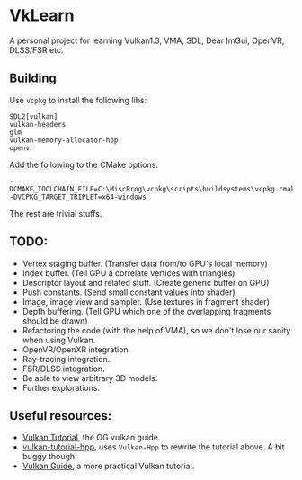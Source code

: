 # VkLearn

A personal project for learning Vulkan1.3, VMA, SDL, Dear ImGui, OpenVR, DLSS/FSR etc.

## Building

Use `vcpkg` to install the following libs:
```
SDL2[vulkan]
vulkan-headers
glm
vulkan-memory-allocator-hpp
openvr
```

Add the following to the CMake options:
```shell
-DCMAKE_TOOLCHAIN_FILE=C:\MiscProg\vcpkg\scripts\buildsystems\vcpkg.cmake
-DVCPKG_TARGET_TRIPLET=x64-windows
```

The rest are trivial stuffs.

## TODO:
- Vertex staging buffer. (Transfer data from/to GPU's local memory)
- Index buffer. (Tell GPU a correlate vertices with triangles)
- Descriptor layout and related stuff. (Create generic buffer on GPU)
- Push constants. (Send small constant values into shader)
- Image, image view and sampler. (Use textures in fragment shader)
- Depth buffering. (Tell GPU which one of the overlapping fragments should be drawn)
- Refactoring the code (with the help of VMA), so we don't lose our sanity when using Vulkan.
- OpenVR/OpenXR integration.
- Ray-tracing integration.
- FSR/DLSS integration.
- Be able to view arbitrary 3D models.
- Further explorations.

## Useful resources:
- [Vulkan Tutorial](https://vulkan-tutorial.com), the OG vulkan guide.
- [vulkan-tutorial-hpp](https://github.com/bwasty/vulkan-tutorial-hpp), uses `Vulkan-Hpp` to rewrite the tutorial above.
A bit buggy though.
- [Vulkan Guide](https://vkguide.dev/), a more practical Vulkan tutorial.
